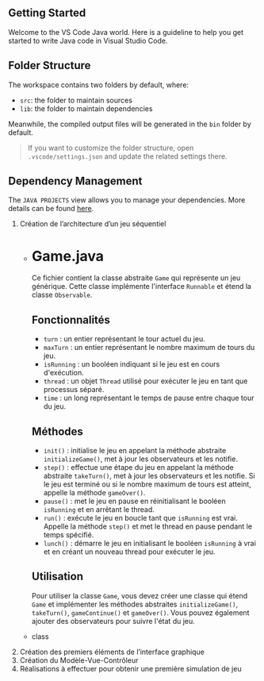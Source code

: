 ## Getting Started

Welcome to the VS Code Java world. Here is a guideline to help you get started to write Java code in Visual Studio Code.

## Folder Structure

The workspace contains two folders by default, where:

- `src`: the folder to maintain sources
- `lib`: the folder to maintain dependencies

Meanwhile, the compiled output files will be generated in the `bin` folder by default.

> If you want to customize the folder structure, open `.vscode/settings.json` and update the related settings there.

## Dependency Management

The `JAVA PROJECTS` view allows you to manage your dependencies. More details can be found [here](https://github.com/microsoft/vscode-java-dependency#manage-dependencies).

1) Création de l’architecture d’un jeu séquentiel
   - # Game.java

      Ce fichier contient la classe abstraite `Game` qui représente un jeu générique. Cette classe implémente l'interface `Runnable` et étend la classe `Observable`.
      
      ## Fonctionnalités
      
      - `turn` : un entier représentant le tour actuel du jeu.
      - `maxTurn` : un entier représentant le nombre maximum de tours du jeu.
      - `isRunning` : un booléen indiquant si le jeu est en cours d'exécution.
      - `thread` : un objet `Thread` utilisé pour exécuter le jeu en tant que processus séparé.
      - `time` : un long représentant le temps de pause entre chaque tour du jeu.
      
      ## Méthodes
      
      - `init()` : initialise le jeu en appelant la méthode abstraite `initializeGame()`, met à jour les observateurs et les notifie.
      - `step()` : effectue une étape du jeu en appelant la méthode abstraite `takeTurn()`, met à jour les observateurs et les notifie. Si le jeu est terminé ou si le nombre maximum de tours est atteint, appelle la méthode `gameOver()`.
      - `pause()` : met le jeu en pause en réinitialisant le booléen `isRunning` et en arrêtant le thread.
      - `run()` : exécute le jeu en boucle tant que `isRunning` est vrai. Appelle la méthode `step()` et met le thread en pause pendant le temps spécifié.
      - `lunch()` : démarre le jeu en initialisant le booléen `isRunning` à vrai et en créant un nouveau thread pour exécuter le jeu.
      
      ## Utilisation
      
      Pour utiliser la classe `Game`, vous devez créer une classe qui étend `Game` et implémenter les méthodes abstraites `initializeGame()`, `takeTurn()`, `gameContinue()` et `gameOver()`. Vous pouvez également ajouter des observateurs pour suivre l'état du jeu.

   - class 
3) Création des premiers éléments de l’interface graphique
4) Création du Modèle-Vue-Contrôleur
5) Réalisations à effectuer pour obtenir une première simulation de jeu
